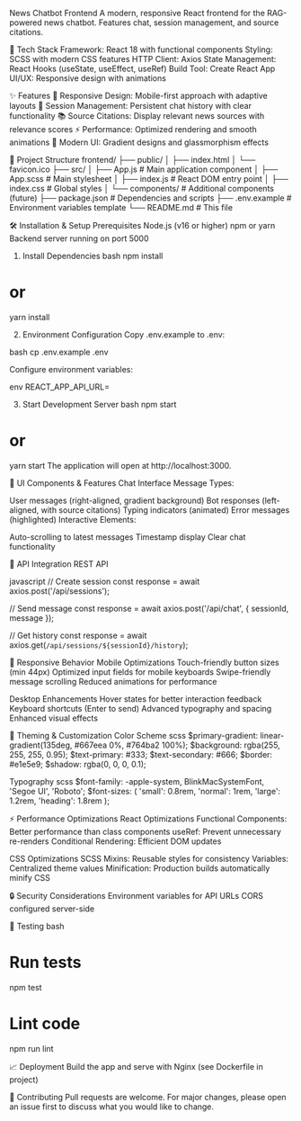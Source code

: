 News Chatbot Frontend
A modern, responsive React frontend for the RAG-powered news chatbot. Features chat, session management, and source citations.

🚀 Tech Stack
Framework: React 18 with functional components
Styling: SCSS with modern CSS features
HTTP Client: Axios
State Management: React Hooks (useState, useEffect, useRef)
Build Tool: Create React App
UI/UX: Responsive design with animations

✨ Features
📱 Responsive Design: Mobile-first approach with adaptive layouts
🔄 Session Management: Persistent chat history with clear functionality
📚 Source Citations: Display relevant news sources with relevance scores
⚡ Performance: Optimized rendering and smooth animations
🎨 Modern UI: Gradient designs and glassmorphism effects

📁 Project Structure
frontend/
├── public/
│   ├── index.html
│   └── favicon.ico
├── src/
│   ├── App.js              # Main application component
│   ├── App.scss            # Main stylesheet
│   ├── index.js            # React DOM entry point
│   ├── index.css           # Global styles
│   └── components/         # Additional components (future)
├── package.json            # Dependencies and scripts
├── .env.example           # Environment variables template
└── README.md              # This file

🛠️ Installation & Setup
Prerequisites
Node.js (v16 or higher)
npm or yarn
Backend server running on port 5000

1. Install Dependencies
bash
npm install
# or
yarn install

2. Environment Configuration
Copy .env.example to .env:

bash
cp .env.example .env

Configure environment variables:

env
REACT_APP_API_URL=<your-backend-url>

3. Start Development Server
bash
npm start
# or
yarn start
The application will open at http://localhost:3000.

🎨 UI Components & Features
Chat Interface
Message Types:

User messages (right-aligned, gradient background)
Bot responses (left-aligned, with source citations)
Typing indicators (animated)
Error messages (highlighted)
Interactive Elements:

Auto-scrolling to latest messages
Timestamp display
Clear chat functionality

🔌 API Integration
REST API

javascript
// Create session
const response = await axios.post('/api/sessions');

// Send message
const response = await axios.post('/api/chat', {
  sessionId,
  message
});

// Get history
const response = await axios.get(`/api/sessions/${sessionId}/history`);

📱 Responsive Behavior
Mobile Optimizations
Touch-friendly button sizes (min 44px)
Optimized input fields for mobile keyboards
Swipe-friendly message scrolling
Reduced animations for performance

Desktop Enhancements
Hover states for better interaction feedback
Keyboard shortcuts (Enter to send)
Advanced typography and spacing
Enhanced visual effects

🎨 Theming & Customization
Color Scheme
scss
$primary-gradient: linear-gradient(135deg, #667eea 0%, #764ba2 100%);
$background: rgba(255, 255, 255, 0.95);
$text-primary: #333;
$text-secondary: #666;
$border: #e1e5e9;
$shadow: rgba(0, 0, 0, 0.1);

Typography
scss
$font-family: -apple-system, BlinkMacSystemFont, 'Segoe UI', 'Roboto';
$font-sizes: (
  'small': 0.8rem,
  'normal': 1rem,
  'large': 1.2rem,
  'heading': 1.8rem
);

⚡ Performance Optimizations
React Optimizations
Functional Components: Better performance than class components
useRef: Prevent unnecessary re-renders
Conditional Rendering: Efficient DOM updates

CSS Optimizations
SCSS Mixins: Reusable styles for consistency
Variables: Centralized theme values
Minification: Production builds automatically minify CSS

🔒 Security Considerations
Environment variables for API URLs
CORS configured server-side

🧪 Testing
bash
# Run tests
npm test

# Lint code
npm run lint

📈 Deployment
Build the app and serve with Nginx (see Dockerfile in project)

🤝 Contributing
Pull requests are welcome. For major changes, please open an issue first to discuss what you would like to change.

